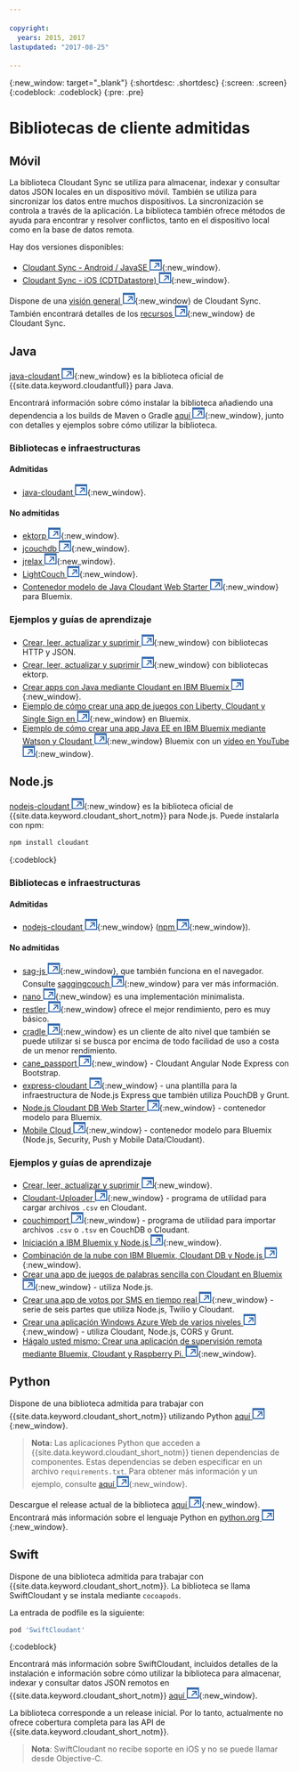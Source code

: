 ```yaml
---

copyright:
  years: 2015, 2017
lastupdated: "2017-08-25"

---
```


{:new_window: target="_blank"}
{:shortdesc: .shortdesc}
{:screen: .screen}
{:codeblock: .codeblock}
{:pre: .pre}

<!-- Acrolinx: 2017-03-06 -->

# Bibliotecas de cliente admitidas

## Móvil

La biblioteca Cloudant Sync se utiliza para almacenar, indexar y consultar datos JSON locales en un dispositivo móvil. También se utiliza para sincronizar los datos entre muchos dispositivos. La sincronización se controla a través de la aplicación. La biblioteca también ofrece métodos de ayuda para encontrar y resolver conflictos, tanto en el dispositivo local como en la base de datos remota. 

Hay dos versiones disponibles: 

-   [Cloudant Sync - Android / JavaSE ![Icono de enlace externo](../images/launch-glyph.svg "Icono de enlace externo")](https://github.com/cloudant/sync-android){:new_window}.
-   [Cloudant Sync - iOS (CDTDatastore) ![Icono de enlace externo](../images/launch-glyph.svg "Icono de enlace externo")](https://github.com/cloudant/CDTDatastore){:new_window}.

Dispone de una [visión general ![Icono de enlace externo](../images/launch-glyph.svg "Icono de enlace externo")](https://cloudant.com/product/cloudant-features/sync/){:new_window} de Cloudant Sync.
También encontrará detalles de los [recursos ![Icono de enlace externo](../images/launch-glyph.svg "Icono de enlace externo")](https://cloudant.com/cloudant-sync-resources/){:new_window} de Cloudant Sync. 

## Java

[java-cloudant ![Icono de enlace externo](../images/launch-glyph.svg "Icono de enlace externo")](https://github.com/cloudant/java-cloudant){:new_window} es la biblioteca oficial de {{site.data.keyword.cloudantfull}} para Java.

Encontrará información sobre cómo instalar la biblioteca añadiendo una dependencia a los builds de Maven o Gradle [aquí ![Icono de enlace externo](../images/launch-glyph.svg "Icono de enlace externo")](https://github.com/cloudant/java-cloudant#installation-and-usage){:new_window},
junto con detalles y ejemplos sobre cómo utilizar la biblioteca. 

### Bibliotecas e infraestructuras

#### Admitidas

-   [java-cloudant ![Icono de enlace externo](../images/launch-glyph.svg "Icono de enlace externo")](https://github.com/cloudant/java-cloudant){:new_window}.

#### No admitidas

-   [ektorp ![Icono de enlace externo](../images/launch-glyph.svg "Icono de enlace externo")](http://ektorp.org/){:new_window}.
-   [jcouchdb ![Icono de enlace externo](../images/launch-glyph.svg "Icono de enlace externo")](http://code.google.com/p/jcouchdb/){:new_window}.
-   [jrelax ![Icono de enlace externo](../images/launch-glyph.svg "Icono de enlace externo")](https://github.com/isterin/jrelax){:new_window}.
-   [LightCouch ![Icono de enlace externo](../images/launch-glyph.svg "Icono de enlace externo")](http://www.lightcouch.org/){:new_window}.
-   [Contenedor modelo de Java Cloudant Web Starter ![Icono de enlace externo](../images/launch-glyph.svg "Icono de enlace externo")](https://ace.ng.bluemix.net/#/store/cloudOEPaneId=store&appTemplateGuid=CloudantJavaBPTemplate&fromCatalog=true){:new_window} para Bluemix.

### Ejemplos y guías de aprendizaje

-   [Crear, leer, actualizar y suprimir ![Icono de enlace externo](../images/launch-glyph.svg "Icono de enlace externo")](https://github.com/cloudant/haengematte/tree/master/java){:new_window} con bibliotecas HTTP y JSON.
-   [Crear, leer, actualizar y suprimir ![Icono de enlace externo](../images/launch-glyph.svg "Icono de enlace externo")](https://github.com/cloudant/haengematte/tree/master/java/CrudWithEktorp){:new_window} con bibliotecas ektorp. 
-   [Crear apps con Java mediante Cloudant en IBM Bluemix ![Icono de enlace externo](../images/launch-glyph.svg "Icono de enlace externo")](https://cloudant.com/blog/building-apps-using-java-with-cloudant-on-ibm-bluemix/){:new_window}.
-   [Ejemplo de cómo crear una app de juegos con Liberty, Cloudant y Single Sign en ![Icono de enlace externo](../images/launch-glyph.svg "Icono de enlace externo")](http://www.ibm.com/developerworks/cloud/library/cl-multiservicegame-app/index.html?ca=drs-){:new_window} en Bluemix. 
-   [Ejemplo de cómo crear una app Java EE en IBM Bluemix mediante Watson y Cloudant ![Icono de enlace externo](../images/launch-glyph.svg "Icono de enlace externo")](https://developer.ibm.com/bluemix/2014/10/17/building-java-ee-app-ibm-bluemix-using-watson-cloudant/){:new_window} Bluemix con un [vídeo en YouTube ![Icono de enlace externo](../images/launch-glyph.svg "Icono de enlace externo")](https://www.youtube.com/watch?feature=youtu.be&v=9AFMY6m0LIU&app=desktop){:new_window}.


## Node.js

[nodejs-cloudant ![Icono de enlace externo](../images/launch-glyph.svg "Icono de enlace externo")](https://github.com/cloudant/nodejs-cloudant){:new_window} es la biblioteca oficial de {{site.data.keyword.cloudant_short_notm}} para Node.js.
Puede instalarla con npm:

```sh
npm install cloudant
```
{:codeblock}

### Bibliotecas e infraestructuras

#### Admitidas

-   [nodejs-cloudant ![Icono de enlace externo](../images/launch-glyph.svg "Icono de enlace externo")](https://github.com/cloudant/nodejs-cloudant){:new_window} ([npm ![Icono de enlace externo](../images/launch-glyph.svg "Icono de enlace externo")](https://www.npmjs.org/package/cloudant){:new_window}).

#### No admitidas

-   [sag-js ![Icono de enlace externo](../images/launch-glyph.svg "Icono de enlace externo")](https://github.com/sbisbee/sag-js){:new_window}, que también funciona en el navegador. Consulte [saggingcouch ![Icono de enlace externo](../images/launch-glyph.svg "Icono de enlace externo")](https://github.com/sbisbee/saggingcouch.com){:new_window} para ver más información. 
-   [nano ![Icono de enlace externo](../images/launch-glyph.svg "Icono de enlace externo")](https://github.com/dscape/nano){:new_window} es una implementación minimalista. 
-   [restler ![Icono de enlace externo](../images/launch-glyph.svg "Icono de enlace externo")](https://github.com/danwrong/restler){:new_window} ofrece el mejor rendimiento, pero es muy básico. 
-   [cradle ![Icono de enlace externo](../images/launch-glyph.svg "Icono de enlace externo")](https://github.com/flatiron/cradle){:new_window} es un cliente de alto nivel que también se puede utilizar si se busca por encima de todo facilidad de uso a costa de un menor rendimiento. 
-   [cane_passport ![Icono de enlace externo](../images/launch-glyph.svg "Icono de enlace externo")](https://github.com/ddemichele/cane_passport){:new_window} - Cloudant Angular Node Express con Bootstrap.
-   [express-cloudant ![Icono de enlace externo](../images/launch-glyph.svg "Icono de enlace externo")](https://github.com/cloudant-labs/express-cloudant){:new_window} - una plantilla para la infraestructura de Node.js Express que también utiliza PouchDB y Grunt.
-   [Node.js Cloudant DB Web Starter ![Icono de enlace externo](../images/launch-glyph.svg "Icono de enlace externo")](https://ace.ng.bluemix.net/#/store/cloudOEPaneId=store&appTemplateGuid=nodejscloudantbp&fromCatalog=true){:new_window} - contenedor modelo para Bluemix.
-   [Mobile Cloud ![Icono de enlace externo](../images/launch-glyph.svg "Icono de enlace externo")](https://ace.ng.bluemix.net/#/store/cloudOEPaneId=store&appTemplateGuid=mobileBackendStarter&fromCatalog=true){:new_window} - contenedor modelo para Bluemix (Node.js, Security, Push y Mobile Data/Cloudant).

### Ejemplos y guías de aprendizaje

-   [Crear, leer, actualizar y suprimir ![Icono de enlace externo](../images/launch-glyph.svg "Icono de enlace externo")](https://github.com/cloudant/haengematte/tree/master/nodejs){:new_window}. 
-   [Cloudant-Uploader ![Icono de enlace externo](../images/launch-glyph.svg "Icono de enlace externo")](https://github.com/garbados/Cloudant-Uploader){:new_window} - programa de utilidad para cargar archivos `.csv` en Cloudant.
-   [couchimport ![Icono de enlace externo](../images/launch-glyph.svg "Icono de enlace externo")](https://github.com/glynnbird/couchimport){:new_window} - programa de utilidad para importar archivos `.csv` o `.tsv` en CouchDB o Cloudant.
-   [Iniciación a IBM Bluemix y Node.js ![Icono de enlace externo](../images/launch-glyph.svg "Icono de enlace externo")](http://thoughtsoncloud.com/2014/07/getting-started-ibm-bluemix-node-js/){:new_window}.
-   [Combinación de la nube con IBM Bluemix, Cloudant DB y Node.js ![Icono de enlace externo](../images/launch-glyph.svg "Icono de enlace externo")](https://gigadom.wordpress.com/2014/08/15/a-cloud-medley-with-ibm-bluemix-cloudant-db-and-node-js/){:new_window}.
-   [Crear una app de juegos de palabras sencilla con Cloudant en Bluemix ![Icono de enlace externo](../images/launch-glyph.svg "Icono de enlace externo")](http://www.ibm.com/developerworks/cloud/library/cl-guesstheword-app/index.html?ca=drs-){:new_window} - utiliza Node.js.
-   [Crear una app de votos por SMS en tiempo real ![Icono de enlace externo](../images/launch-glyph.svg "Icono de enlace externo")](https://www.twilio.com/blog/2012/09/building-a-real-time-sms-voting-app-part-1-node-js-couchdb.html){:new_window} - serie de seis partes que utiliza Node.js, Twilio y Cloudant.
-   [Crear una aplicación Windows Azure Web de varios niveles ![Icono de enlace externo](../images/launch-glyph.svg "Icono de enlace externo")](http://msopentech.com/blog/2013/12/19/tutorial-building-multi-tier-windows-azure-web-application-use-cloudants-couchdb-service-node-js-cors-grunt-2/){:new_window} - utiliza Cloudant, Node.js, CORS y Grunt.
-   [Hágalo usted mismo: Crear una aplicación de supervisión remota mediante Bluemix, Cloudant y Raspberry Pi. ![Icono de enlace externo](../images/launch-glyph.svg "Icono de enlace externo")](http://www.ibm.com/developerworks/library/ba-remoteservpi-app/index.html){:new_window}.

## Python

Dispone de una biblioteca admitida para trabajar con {{site.data.keyword.cloudant_short_notm}} utilizando Python [aquí ![Icono de enlace externo](../images/launch-glyph.svg "Icono de enlace externo")](https://github.com/cloudant/python-cloudant){:new_window}.

>   **Nota:** Las aplicaciones Python que acceden a {{site.data.keyword.cloudant_short_notm}} tienen dependencias de componentes. Estas dependencias se deben especificar en un archivo `requirements.txt`. Para obtener más información y un ejemplo, consulte [aquí ![Icono de enlace externo](../images/launch-glyph.svg "Icono de enlace externo")](https://github.com/cloudant/python-cloudant/blob/master/requirements.txt){:new_window}.

Descargue el release actual de la biblioteca [aquí ![Icono de enlace externo](../images/launch-glyph.svg "Icono de enlace externo")](https://pypi.python.org/pypi/cloudant/){:new_window}.
Encontrará más información sobre el lenguaje Python en [python.org ![Icono de enlace externo](../images/launch-glyph.svg "Icono de enlace externo")](https://www.python.org/about/){:new_window}. 

## Swift

Dispone de una biblioteca admitida para trabajar con {{site.data.keyword.cloudant_short_notm}}.
La biblioteca se llama SwiftCloudant y se instala mediante `cocoapods`.

La entrada de podfile es la siguiente: 

```sh
pod 'SwiftCloudant'
```
{:codeblock}

Encontrará más información sobre SwiftCloudant,
incluidos detalles de la instalación e información sobre cómo utilizar la biblioteca para almacenar, indexar y consultar datos JSON remotos en {{site.data.keyword.cloudant_short_notm}} [aquí ![Icono de enlace externo](../images/launch-glyph.svg "Icono de enlace externo")](https://github.com/cloudant/swift-cloudant){:new_window}.

La biblioteca corresponde a un release inicial. Por lo tanto, actualmente no ofrece cobertura completa para las API de {{site.data.keyword.cloudant_short_notm}}.  

>   **Nota**: SwiftCloudant no recibe soporte en iOS y no se puede llamar desde Objective-C.
